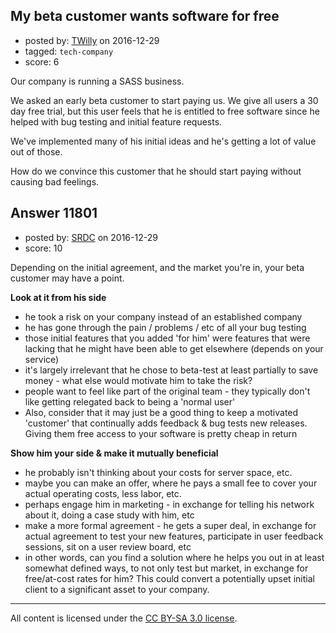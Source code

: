 ## My beta customer wants software for free

- posted by: [TWilly](https://stackexchange.com/users/2101901/twilly) on 2016-12-29
- tagged: `tech-company`
- score: 6

Our company is running a SASS business.

We asked an early beta customer to start paying us.  We give all users a 30 day free trial, but this user feels that he is entitled to free software since he helped with bug testing and initial feature requests.  

We've implemented many of his initial ideas and he's getting a lot of value out of those.

How do we convince this customer that he should start paying without causing bad feelings.


## Answer 11801

- posted by: [SRDC](https://stackexchange.com/users/5438059/srdc) on 2016-12-29
- score: 10

Depending on the initial agreement, and the market you're in, your beta customer may have a point.

__Look at it from his side__

 - he took a risk on your company instead of an established company
 - he has gone through the pain / problems / etc of all your bug testing
 - those initial features that you added 'for him' were features that were lacking that he might have been able to get elsewhere (depends on your service)
 - it's largely irrelevant that he chose to beta-test at least partially to save money - what else would motivate him to take the risk?
 - people want to feel like part of the original team - they typically don't like getting relegated back to being a 'normal user'
 - Also, consider that it may just be a good thing to keep a motivated 'customer' that continually adds feedback & bug tests new releases. Giving them free access to your software is pretty cheap in return

__Show him your side & make it mutually beneficial__

 - he probably isn't thinking about your costs for server space, etc.
 - maybe you can make an offer, where he pays a small fee to cover your actual operating costs, less labor, etc.
 - perhaps engage him in marketing - in exchange for telling his network about it, doing a case study with him, etc
 - make a more formal agreement - he gets a super deal, in exchange for actual agreement to test your new features, participate in user feedback sessions, sit on a user review board, etc
 - in other words, can you find a solution where he helps you out in at least somewhat defined ways, to not only test but market, in exchange for free/at-cost rates for him? This could convert a potentially upset initial client to a significant asset to your company.



---

All content is licensed under the [CC BY-SA 3.0 license](https://creativecommons.org/licenses/by-sa/3.0/).
